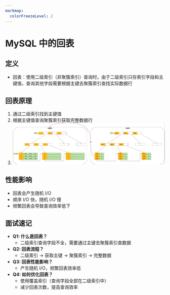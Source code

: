 ```yaml
---
markmap:
  colorFreezeLevel: 2
---
```


# MySQL 中的回表

## 定义

- 回表：使用二级索引（非聚簇索引）查询时，由于二级索引只存索引字段和主键值，查询其他字段需要根据主键去聚簇索引查找实际数据行

## 回表原理

1. 通过二级索引找到主键值
2. 根据主键值查询聚簇索引获取完整数据行
3. ![回表示意图](./image/roll.png)

## 性能影响

- 回表会产生随机 I/O
- 顺序 I/O 快，随机 I/O 慢
- 频繁回表会导致查询效率低下

## 面试速记

- **Q1: 什么是回表？**
  - 二级索引查询字段不全，需要通过主键去聚簇索引查数据
- **Q2: 回表流程？**
  - 二级索引 → 获取主键 → 聚簇索引 → 完整数据
- **Q3: 回表性能影响？**
  - 产生随机 I/O，频繁回表效率低
- **Q4: 如何优化回表？**
  - 使用覆盖索引（查询字段全部在二级索引中）
  - 减少回表次数，提高查询效率
